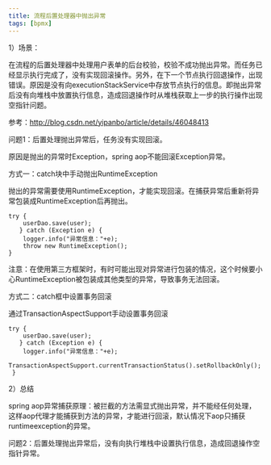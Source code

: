 ```yaml
---
title: 流程后置处理器中抛出异常
tags: [bpmx]
---
```


1）场景：

在流程的后置处理器中处理用户表单的后台校验，校验不成功抛出异常。而任务已经显示执行完成了，没有实现回滚操作。另外，在下一个节点执行回退操作，出现错误。原因是没有向executionStackService中存放节点执行的信息。即抛出异常后没有向堆栈中放置执行信息，造成回退操作时从堆栈获取上一步的执行操作出现空指针问题。

参考：http://blog.csdn.net/yipanbo/article/details/46048413

问题1：后置处理抛出异常后，任务没有实现回滚。

原因是抛出的异常时Exception，spring aop不能回滚Exception异常。

方式一：catch块中手动抛出RuntimeException

抛出的异常需要使用RuntimeException，才能实现回滚。在捕获异常后重新将异常包装成RuntimeException后再抛出。

```
try {          
    userDao.save(user);          
   } catch (Exception e) {         
    logger.info("异常信息："+e);          
    throw new RuntimeException();         
}
```

注意：在使用第三方框架时，有时可能出现对异常进行包装的情况，这个时候要小心RuntimeException被包装成其他类型的异常，导致事务无法回滚。

方式二：catch框中设置事务回滚

通过TransactionAspectSupport手动设置事务回滚

```
try {          
    userDao.save(user);          
   } catch (Exception e) {         
    logger.info("异常信息："+e);          
    TransactionAspectSupport.currentTransactionStatus().setRollbackOnly();     
 }
```

2）总结

spring aop异常捕获原理：被拦截的方法需显式抛出异常，并不能经任何处理，这样aop代理才能捕获到方法的异常，才能进行回滚，默认情况下aop只捕获runtimeexception的异常。

问题2：后置处理抛出异常后，没有向执行堆栈中设置执行信息，造成回退操作空指针异常。
